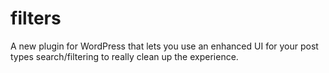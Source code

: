 filters
=======

A new plugin for WordPress that lets you use an enhanced UI for your post types search/filtering to really clean up the experience.